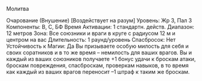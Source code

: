 
Молитва

Очарование (Внушение) [Воздействует
на разум]
Уровень: Жр 3, Пал 3
Компоненты: В, С, БФ
Время Активации: 1 стандартн. действ.
Диапазон: 12 метров
Зона: Все союзники и враги в круге с
радиусом 12 м и центром на вас
Длительность: 1 раунд/уровень
Спасбросок: Нет
Устойчивость к Магии: Да
Вы призываете особую милость для
себя и своих соратников и в то же время – немилость для ваших врагов. Вы и
каждый из ваших союзников получаете
+1 бонус удачи к броскам атаки, броскам повреждения, спасброскам, проверкам навыков, в то время как каждый
из ваших врагов переносит –1 штраф к
таким же броскам.